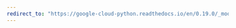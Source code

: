 ```yaml
---
redirect_to: "https://google-cloud-python.readthedocs.io/en/0.19.0/_modules/google/cloud/vision/image.html"
---
```


